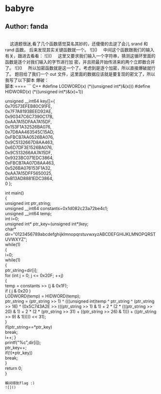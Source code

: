 # babyre
## Author: fanda
</br>
&nbsp;&nbsp;&nbsp;&nbsp;这道题很迷,看了几个函数感觉莫名其妙的，还傻傻的去逆了会儿 srand 和 rand 函数。   后来发现其实关键函数就一个。        
![]()    
&nbsp;&nbsp;&nbsp;&nbsp;中间这个函数跟我们的输入有关，跟进去看看：     
![]()     
&nbsp;&nbsp;&nbsp;&nbsp;这里又要求我们输入一个字符串，猜测这循环里面的函数是逐个对我们输入的字节进行加 密，并且把最开始传进来的两个立即数合并了。      
![]()     
&nbsp;&nbsp;&nbsp;&nbsp;所以加密函数就是这一个了。考虑到是逐个加密，所以直接爆破就行了。 题目给了我们一个 out 文件，这里面的数据应该就是要复现的密文了，所以我写了以下脚本 爆破：    
</br>
脚本
====
``` C++
#define LODWORD(x)  (*((unsigned int*)&(x))) #define HIDWORD(x)  (*((unsigned int*)&(x)+1)) 
 
unsigned __int64 key[]={     
0x70573EFEB80C91FE,    
0x7F7A8193BEED92AE,     
0x90347C6C7390C17B,    
0xAA7A15DFAA7A15DF,    
0x153F1A32526BA076,    
0x7D8AA463545C15AD,     
0xFBCB7AA0526BA076,    
0x9C5132667D8AA463,     
0x6D7DF3E1526BA076,     
0x9C513266AA7A15DF,     
0x9323BC071EDC3864,    
0xFBCB7AA07D8AA463,     
0x526BA076153F1A32,    
0xAA7A15DFF5650025,    
0xB13AD8881EDC3864,    
0 }; 
 
int main()    
{     
  unsigned int ptr_string;   
  unsigned __int64 constants=0x1d082c23a72be4c1;  
  unsigned __int64 temp;    
  int i=0;    
  unsigned int* ptr_key=(unsigned int*)key;   
  char* dir="0123456789abcdefghijklmnopqrstuvwxyzABCDEFGHIJKLMNOPQRSTUVWXYZ";    
  while(1)   
  {  
    i=0;   
    while(1)    
    {   
      ptr_string=dir[i];    
      for (int j = 0; j <= 0x20F; ++j)     
      {      
        temp = constants >> (j & 0x1F);      
        if ( j & 0x20 )       
        LODWORD(temp) = HIDWORD(temp);      
        ptr_string = (ptr_string >> 1) ^ (((unsigned int)temp ^ ptr_string ^ (ptr_string >> 16) ^ (0x5C743A2E >> (((ptr_string >> 1) & 1) + 2 * (2 * (((ptr_string >> 20) & 1) + 2 * (2 * (ptr_string >> 31) + ((ptr_string >> 26) & 1))) + ((ptr_string >> 9) & 1))))) << 31);    
      }     
      if(ptr_string==*ptr_key)     
        break;    
      i++; 
    }   
    printf("%c",dir[i]);   
    ptr_key++;   
    if(!(*ptr_key))   
      break;  
    }  
  return 0;   
  }
```   
瞬间得到flag :)   
![]()   


 